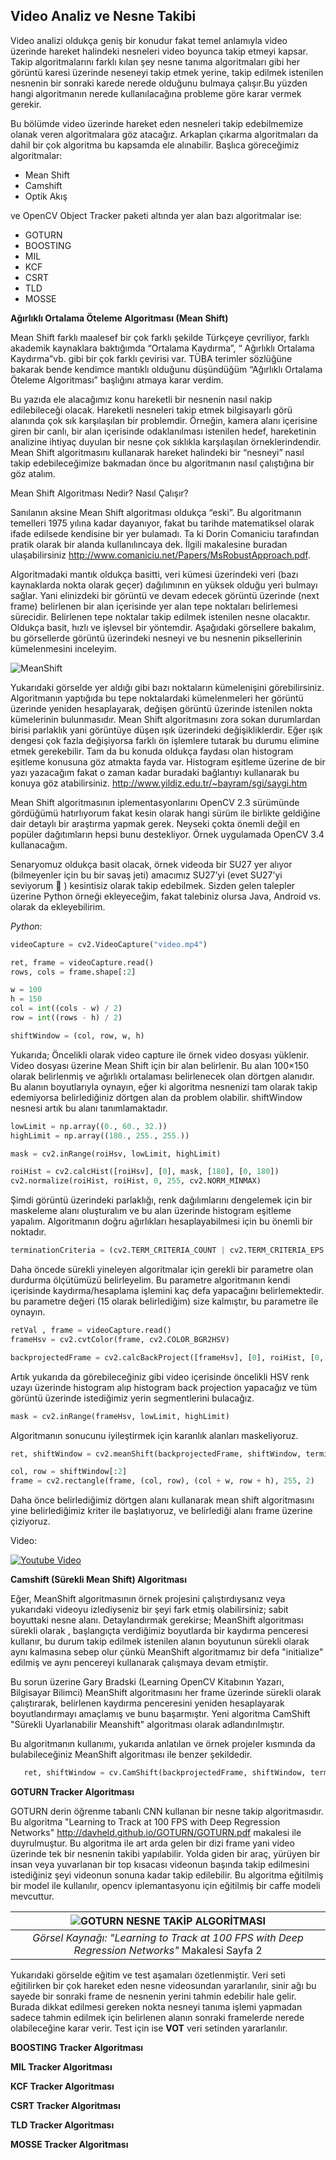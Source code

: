 
**Video Analiz ve Nesne Takibi** 
--------------------------------

Video analizi oldukça geniş bir konudur fakat temel anlamıyla video üzerinde hareket halindeki nesneleri video boyunca takip etmeyi kapsar. Takip algoritmalarını farklı kılan şey nesne tanıma algoritmaları gibi her görüntü karesi üzerinde neseneyi takip etmek yerine, takip edilmek istenilen nesnenin bir sonraki karede nerede olduğunu bulmaya çalışır.Bu yüzden hangi algoritmanın nerede kullanılacağına probleme göre karar vermek gerekir.

Bu bölümde video üzerinde hareket eden nesneleri takip edebilmemize olanak veren algoritmalara göz atacağız. Arkaplan çıkarma algoritmaları da dahil bir çok algoritma bu kapsamda ele alınabilir. Başlıca göreceğimiz algoritmalar:

* Mean Shift
* Camshift
* Optik Akış

ve OpenCV Object Tracker paketi altında yer alan bazı algoritmalar ise:

* GOTURN
* BOOSTING
* MIL
* KCF
* CSRT
* TLD
* MOSSE

**Ağırlıklı Ortalama Öteleme Algoritması (Mean Shift)**

Mean Shift farklı maalesef bir çok farklı şekilde Türkçeye çevriliyor, farklı akademik kaynaklara baktığımda “Ortalama Kaydırma”, “ Ağırlıklı Ortalama Kaydırma”vb. gibi bir çok farklı çevirisi var. TÜBA terimler sözlüğüne bakarak bende kendimce mantıklı olduğunu düşündüğüm “Ağırlıklı Ortalama Öteleme Algoritması” başlığını atmaya karar verdim.

Bu yazıda ele alacağımız konu hareketli bir nesnenin nasıl nakip edilebileceği olacak. Hareketli nesneleri takip etmek bilgisayarlı görü alanında çok sık karşılaşılan bir problemdir. Örneğin, kamera alanı içerisine giren bir canlı, bir alan içerisinde odaklanılması istenilen hedef, hareketinin analizine ihtiyaç duyulan bir nesne çok sıklıkla karşılaşılan örneklerindendir. Mean Shift algoritmasını kullanarak hareket halindeki bir “nesneyi” nasıl takip edebileceğimize bakmadan önce bu algoritmanın nasıl çalıştığına bir göz atalım.

Mean Shift Algoritması Nedir? Nasıl Çalışır?


Sanılanın aksine Mean Shift algoritması oldukça “eski”. Bu algoritmanın temelleri 1975 yılına kadar dayanıyor, fakat bu tarihde matematiksel olarak ifade edilsede kendisine bir yer bulamadı. Ta ki Dorin Comaniciu tarafından pratik olarak bir alanda kullanılıncaya dek.  İlgili makalesine buradan ulaşabilirsiniz http://www.comaniciu.net/Papers/MsRobustApproach.pdf.

Algoritmadaki mantık oldukça basitti, veri kümesi üzerindeki veri (bazı kaynaklarda nokta olarak geçer) dağılımının en yüksek olduğu yeri bulmayı sağlar. Yani elinizdeki bir görüntü ve devam edecek görüntü üzerinde (next frame) belirlenen bir alan içerisinde yer alan tepe noktaları belirlemesi sürecidir. Belirlenen tepe noktalar takip edilmek istenilen nesne olacaktır. Oldukça basit, hızlı ve işlevsel bir yöntemdir. Aşağıdaki görsellere bakalım, bu görsellerde görüntü üzerindeki nesneyi ve bu nesnenin piksellerinin kümelenmesini inceleyim.


![MeanShift](static/meanshift.png)

Yukarıdaki görselde yer aldığı gibi bazı noktaların kümelenişini görebilirsiniz. Algoritmanın yaptığıda bu tepe noktalardaki kümelenmeleri her görüntü üzerinde yeniden hesaplayarak, değişen görüntü üzerinde istenilen nokta kümelerinin bulunmasıdır. Mean Shift algoritmasını zora sokan durumlardan birisi parlaklık yani görüntüye düşen ışık üzerindeki değişikliklerdir. Eğer ışık dengesi çok fazla değişiyorsa farklı ön işlemlere tutarak bu durumu elimine etmek gerekebilir. Tam da bu konuda oldukça faydası olan histogram eşitleme konusuna göz atmakta fayda var. Histogram eşitleme üzerine de bir yazı yazacağım fakat o zaman kadar buradaki bağlantıyı kullanarak bu konuya göz atabilirsiniz. http://www.yildiz.edu.tr/~bayram/sgi/saygi.htm


Mean Shift algoritmasının iplementasyonlarını OpenCV 2.3 sürümünde gördüğümü hatırlıyorum fakat kesin olarak hangi sürüm ile birlikte geldiğine dair detaylı bir araştırma yapmak gerek. Neyseki çokta önemli değil en popüler dağıtımların hepsi bunu destekliyor. Örnek uygulamada OpenCV 3.4 kullanacağım.

Senaryomuz oldukça basit olacak, örnek videoda bir SU27 yer alıyor (bilmeyenler için bu bir savaş jeti) amacımız SU27’yi (evet SU27’yi seviyorum 🙂 ) kesintisiz olarak takip edebilmek. Sizden gelen talepler üzerine Python örneği ekleyeceğim, fakat talebiniz olursa Java, Android vs. olarak da ekleyebilirim.


*Python:*
```Python
videoCapture = cv2.VideoCapture("video.mp4")

ret, frame = videoCapture.read()
rows, cols = frame.shape[:2]

w = 100
h = 150
col = int((cols - w) / 2)
row = int((rows - h) / 2)

shiftWindow = (col, row, w, h)
```

Yukarıda; Öncelikli olarak video capture ile örnek video dosyası yüklenir. Video dosyası üzerine Mean Shift için bir alan belirlenir. Bu alan 100×150 olarak belirlenmiş ve ağırlıklı ortalaması belirlenecek olan dörtgen alanıdır. Bu alanın boyutlarıyla oynayın, eğer ki algoritma nesnenizi tam olarak takip edemiyorsa belirlediğiniz dörtgen alan da problem olabilir. shiftWindow nesnesi artık bu alanı tanımlamaktadır.

```Python
lowLimit = np.array((0., 60., 32.))
highLimit = np.array((180., 255., 255.))

mask = cv2.inRange(roiHsv, lowLimit, highLimit)

roiHist = cv2.calcHist([roiHsv], [0], mask, [180], [0, 180])
cv2.normalize(roiHist, roiHist, 0, 255, cv2.NORM_MINMAX)
```

Şimdi görüntü üzerindeki parlaklığı, renk dağılımlarını dengelemek için bir maskeleme alanı oluşturalım ve bu alan üzerinde histogram eşitleme yapalım. Algoritmanın doğru ağırlıkları hesaplayabilmesi için bu önemli bir noktadır.

```Python
terminationCriteria = (cv2.TERM_CRITERIA_COUNT | cv2.TERM_CRITERIA_EPS , 15, 1)
```

Daha öncede sürekli yineleyen algoritmalar için gerekli bir parametre olan durdurma ölçütümüzü belirleyelim. Bu parametre algoritmanın kendi içerisinde kaydırma/hesaplama işlemini kaç defa yapacağını belirlemektedir. bu parametre değeri (15 olarak belirlediğim) size kalmıştır, bu parametre ile oynayın.

```Python
retVal , frame = videoCapture.read()
frameHsv = cv2.cvtColor(frame, cv2.COLOR_BGR2HSV)

backprojectedFrame = cv2.calcBackProject([frameHsv], [0], roiHist, [0, 180], 1)
```

Artık yukarıda da görebileceğiniz gibi video içerisinde öncelikli  HSV  renk uzayı üzerinde histogram alıp histogram back projection yapacağız ve tüm görüntü üzerinde istediğimiz yerin segmentlerini bulacağız.

```Python
mask = cv2.inRange(frameHsv, lowLimit, highLimit)
```

Algoritmanın sonucunu iyileştirmek için karanlık alanları maskeliyoruz.

```Python
ret, shiftWindow = cv2.meanShift(backprojectedFrame, shiftWindow, terminationCriteria)

col, row = shiftWindow[:2]
frame = cv2.rectangle(frame, (col, row), (col + w, row + h), 255, 2)
```
Daha önce belirlediğimiz dörtgen alanı kullanarak mean shift algoritmasını yine belirlediğimiz kriter ile başlatıyoruz, ve belirlediği alanı frame üzerine çiziyoruz.

Video:

[![Youtube Video](http://img.youtube.com/vi/9qzaBzmmL7s/0.jpg)](https://youtu.be/9qzaBzmmL7s)


**Camshift (Sürekli Mean Shift) Algoritması**

Eğer, MeanShift algoritmasının örnek projesini çalıştırdıysanız veya yukarıdaki videoyu izlediyseniz bir şeyi fark etmiş olabilirsiniz; sabit boyuttaki nesne alanı. Detaylandırmak gerekirse; MeanShift algoritması sürekli olarak , başlangıçta verdiğimiz boyutlarda bir kaydırma penceresi kullanır, bu durum takip edilmek istenilen alanın boyutunun sürekli olarak aynı kalmasına sebep olur çünkü MeanShift algoritmamız bir defa "initialize" edilmiş ve aynı pencereyi kullanarak çalışmaya devam etmiştir.

Bu sorun üzerine Gary Bradski (Learning OpenCV Kitabının Yazarı, Bilgisayar Bilimci) MeanShift algoritmasını her frame üzerinde sürekli olarak çalıştırarak, belirlenen kaydırma penceresini yeniden hesaplayarak boyutlandırmayı amaçlamış ve bunu başarmıştır. Yeni algoritma CamShift "Sürekli Uyarlanabilir Meanshift" algoritması olarak adlandırılmıştır.

Bu algoritmanın kullanımı, yukarıda anlatılan ve örnek projeler kısmında da bulabileceğiniz MeanShift algoritması ile benzer şekildedir.

```Python
   ret, shiftWindow = cv.CamShift(backprojectedFrame, shiftWindow, terminationCriteria)
 ```

**GOTURN Tracker Algoritması**

GOTURN derin öğrenme tabanlı CNN kullanan bir nesne takip algoritmasıdır. Bu algoritma "Learning to Track at 100 FPS with Deep
Regression Networks" http://davheld.github.io/GOTURN/GOTURN.pdf makalesi ile duyrulmuştur. Bu algoritma ile art arda gelen bir dizi frame yani video üzerinde tek bir nesnenin takibi yapılabilir. Yolda giden bir araç, yürüyen bir insan veya yuvarlanan bir top kısacası videonun başında takip edilmesini istediğiniz şeyi videonun sonuna kadar takip edilebilir. Bu algoritma eğitilmiş bir model ile kullanılır, opencv iplemantasyonu için eğitilmiş bir caffe modeli mevcuttur.


| ![GOTURN NESNE TAKİP ALGORİTMASI](static/goturn.png) | 
|:--:| 
|*Görsel Kaynağı: "Learning to Track at 100 FPS with Deep Regression Networks"* Makalesi Sayfa 2|

Yukarıdaki görselde eğitim ve test aşamaları özetlenmiştir. Veri seti eğitilirken bir çok hareket eden nesne videosundan yararlanılır, sinir ağı bu sayede bir sonraki frame de nesnenin yerini tahmin edebilir hale gelir. Burada dikkat edilmesi gereken nokta nesneyi tanıma işlemi yapmadan sadece tahmin edilmek için belirlenen alanın sonraki framelerde nerede olabileceğine karar verir. Test için ise **VOT** veri setinden yararlanılır.

**BOOSTING Tracker Algoritması**

**MIL Tracker Algoritması**

**KCF Tracker Algoritması**

**CSRT Tracker Algoritması**

**TLD Tracker Algoritması**

**MOSSE Tracker Algoritması**

